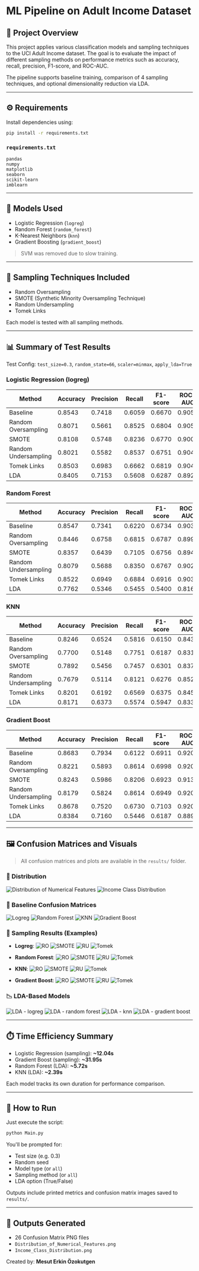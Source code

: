 # ML Pipeline on Adult Income Dataset

## 📌 Project Overview
This project applies various classification models and sampling techniques to the UCI Adult Income dataset. The goal is to evaluate the impact of different sampling methods on performance metrics such as accuracy, recall, precision, F1-score, and ROC-AUC.

The pipeline supports baseline training, comparison of 4 sampling techniques, and optional dimensionality reduction via LDA.

---

## ⚙️ Requirements
Install dependencies using:
```bash
pip install -r requirements.txt
```

### `requirements.txt`
```
pandas
numpy
matplotlib
seaborn
scikit-learn
imblearn
```

---

## 🧠 Models Used
- Logistic Regression (`logreg`)
- Random Forest (`random_forest`)
- K-Nearest Neighbors (`knn`)
- Gradient Boosting (`gradient_boost`)

> SVM was removed due to slow training.

---

## 🔁 Sampling Techniques Included
- Random Oversampling
- SMOTE (Synthetic Minority Oversampling Technique)
- Random Undersampling
- Tomek Links

Each model is tested with all sampling methods.

---

## 📊 Summary of Test Results
Test Config: `test_size=0.3`, `random_state=66`, `scaler=minmax`, `apply_lda=True`

### Logistic Regression (logreg)
| Method                 | Accuracy | Precision | Recall | F1-score | ROC-AUC |
|------------------------|----------|-----------|--------|----------|---------|
| Baseline               | 0.8543   | 0.7418    | 0.6059 | 0.6670   | 0.9055  |
| Random Oversampling    | 0.8071   | 0.5661    | 0.8525 | 0.6804   | 0.9058  |
| SMOTE                  | 0.8108   | 0.5748    | 0.8236 | 0.6770   | 0.9009  |
| Random Undersampling   | 0.8021   | 0.5582    | 0.8537 | 0.6751   | 0.9044  |
| Tomek Links            | 0.8503   | 0.6983    | 0.6662 | 0.6819   | 0.9046  |
| LDA                    | 0.8405   | 0.7153    | 0.5608 | 0.6287   | 0.8925  |

### Random Forest
| Method                 | Accuracy | Precision | Recall | F1-score | ROC-AUC |
|------------------------|----------|-----------|--------|----------|---------|
| Baseline               | 0.8547   | 0.7341    | 0.6220 | 0.6734   | 0.9037  |
| Random Oversampling    | 0.8446   | 0.6758    | 0.6815 | 0.6787   | 0.8999  |
| SMOTE                  | 0.8357   | 0.6439    | 0.7105 | 0.6756   | 0.8947  |
| Random Undersampling   | 0.8079   | 0.5688    | 0.8350 | 0.6767   | 0.9027  |
| Tomek Links            | 0.8522   | 0.6949    | 0.6884 | 0.6916   | 0.9032  |
| LDA                    | 0.7762   | 0.5346    | 0.5455 | 0.5400   | 0.8163  |

### KNN
| Method                 | Accuracy | Precision | Recall | F1-score | ROC-AUC |
|------------------------|----------|-----------|--------|----------|---------|
| Baseline               | 0.8246   | 0.6524    | 0.5816 | 0.6150   | 0.8434  |
| Random Oversampling    | 0.7700   | 0.5148    | 0.7751 | 0.6187   | 0.8316  |
| SMOTE                  | 0.7892   | 0.5456    | 0.7457 | 0.6301   | 0.8377  |
| Random Undersampling   | 0.7679   | 0.5114    | 0.8121 | 0.6276   | 0.8528  |
| Tomek Links            | 0.8201   | 0.6192    | 0.6569 | 0.6375   | 0.8453  |
| LDA                    | 0.8171   | 0.6373    | 0.5574 | 0.5947   | 0.8333  |

### Gradient Boost
| Method                 | Accuracy | Precision | Recall | F1-score | ROC-AUC |
|------------------------|----------|-----------|--------|----------|---------|
| Baseline               | 0.8683   | 0.7934    | 0.6122 | 0.6911   | 0.9208  |
| Random Oversampling    | 0.8221   | 0.5893    | 0.8614 | 0.6998   | 0.9209  |
| SMOTE                  | 0.8243   | 0.5986    | 0.8206 | 0.6923   | 0.9132  |
| Random Undersampling   | 0.8179   | 0.5824    | 0.8614 | 0.6949   | 0.9203  |
| Tomek Links            | 0.8678   | 0.7520    | 0.6730 | 0.7103   | 0.9204  |
| LDA                    | 0.8384   | 0.7160    | 0.5446 | 0.6187   | 0.8890  |

---

## 🖼️ Confusion Matrices and Visuals
> All confusion matrices and plots are available in the `results/` folder.

### 🔢 Distribution
![Distribution of Numerical Features](results/Distribution_of_Numerical_Features.png)
![Income Class Distribution](results/Income_Class_Distribution.png)

### 📌 Baseline Confusion Matrices
![Logreg](results/Confusion_Matrix_-_logreg.png)
![Random Forest](results/Confusion_Matrix_-_random_forest.png)
![KNN](results/Confusion_Matrix_-_knn.png)
![Gradient Boost](results/Confusion_Matrix_-_gradient_boost.png)

### 🔁 Sampling Results (Examples)
- **Logreg**:
  ![RO](results/Confusion_Matrix_-_Random_Oversampling_logreg.png)
  ![SMOTE](results/Confusion_Matrix_-_SMOTE_logreg.png)
  ![RU](results/Confusion_Matrix_-_Random_Undersampling_logreg.png)
  ![Tomek](results/Confusion_Matrix_-_Tomek_Links_logreg.png)

- **Random Forest**:
  ![RO](results/Confusion_Matrix_-_Random_Oversampling_random_forest.png)
  ![SMOTE](results/Confusion_Matrix_-_SMOTE_random_forest.png)
  ![RU](results/Confusion_Matrix_-_Random_Undersampling_random_forest.png)
  ![Tomek](results/Confusion_Matrix_-_Tomek_Links_random_forest.png)

- **KNN**:
  ![RO](results/Confusion_Matrix_-_Random_Oversampling_knn.png)
  ![SMOTE](results/Confusion_Matrix_-_SMOTE_knn.png)
  ![RU](results/Confusion_Matrix_-_Random_Undersampling_knn.png)
  ![Tomek](results/Confusion_Matrix_-_Tomek_Links_knn.png)

- **Gradient Boost**:
  ![RO](results/Confusion_Matrix_-_Random_Oversampling_gradient_boost.png)
  ![SMOTE](results/Confusion_Matrix_-_SMOTE_gradient_boost.png)
  ![RU](results/Confusion_Matrix_-_Random_Undersampling_gradient_boost.png)
  ![Tomek](results/Confusion_Matrix_-_Tomek_Links_gradient_boost.png)

### 📉 LDA-Based Models
![LDA - logreg](results/Confusion_Matrix_-_LDA_logreg.png)
![LDA - random forest](results/Confusion_Matrix_-_LDA_random_forest.png)
![LDA - knn](results/Confusion_Matrix_-_LDA_knn.png)
![LDA - gradient boost](results/Confusion_Matrix_-_LDA_gradient_boost.png)

---

## ⏱️ Time Efficiency Summary
- Logistic Regression (sampling): **~12.04s**
- Gradient Boost (sampling): **~31.95s**
- Random Forest (LDA): **~5.72s**
- KNN (LDA): **~2.39s**

Each model tracks its own duration for performance comparison.

---

## 🚀 How to Run
Just execute the script:
```bash
python Main.py
```
You'll be prompted for:
- Test size (e.g. 0.3)
- Random seed
- Model type (or `all`)
- Sampling method (or `all`)
- LDA option (True/False)

Outputs include printed metrics and confusion matrix images saved to `results/`.

---

## 📂 Outputs Generated
- 26 Confusion Matrix PNG files
- `Distribution_of_Numerical_Features.png`
- `Income_Class_Distribution.png`


Created by: **Mesut Erkin Özokutgen**
